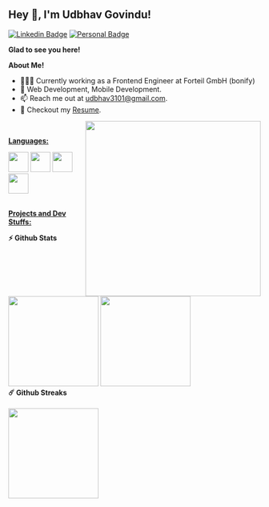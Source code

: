 
## Hey 👋, I'm Udbhav Govindu!

[![Linkedin Badge](https://img.shields.io/badge/-LinkedIn-0e76a8?style=flat-square&logo=Linkedin&logoColor=white)](https://www.linkedin.com/in/udbhav-govindu/)
[![Personal Badge](https://img.shields.io/badge/Portfolio-blue)](https://udbhav-portfolio.vercel.app/)


**Glad to see you here!**

 **About Me!**

- 👨🏽‍💻 Currently working as a Frontend Engineer at Forteil GmbH (bonify)
- 🚀 Web Development, Mobile Development.
- 📫 Reach me out at [udbhav3101@gmail.com](mailto:udbhav3101@gmail.com).
- 📝 Checkout my [Resume](https://github.com/udbhav3101/udbhav3101/blob/main/resume.pdf).

<img src="https://github.com/udbhav3101/udbhav3101/assets/56537586/67c4d896-c84f-4dcc-819a-8937f739e680" width="350" height="350" align="right"/>


<br/>

**<ins>Languages:</ins>**

<img height="40" src="https://github.com/udbhav3101/udbhav3101/assets/56537586/b0310b8c-e47a-4a86-bf57-cb3ea853a748">
<img height="40" src="https://github.com/udbhav3101/udbhav3101/assets/56537586/96a6e817-4617-4129-aaab-2bfb6ed9f7de">
<img height="40" src="https://github.com/udbhav3101/udbhav3101/assets/56537586/331b401f-2fe4-4406-bc73-3c2d8768c9fe">
<img height="40" src="https://github.com/udbhav3101/udbhav3101/assets/56537586/7cad416c-7623-4162-9a83-939474b82595">

<br/>
<br/>

**<ins>Projects and Dev Stuffs:</ins>**


  <summary><b>⚡ Github Stats</b></summary>
  <br />
  <img height="180em" src="https://github-readme-stats.vercel.app/api?username=udbhav3101&show_icons=true&hide_border=true&&count_private=true&include_all_commits=true&theme=dark" />
  <img height="180em" src="https://github-readme-stats.vercel.app/api/top-langs/?username=udbhav3101&show_icons=true&hide_border=true&layout=compact&langs_count=8&theme=dark"/>

  <summary><b>☄️ Github Streaks</b></summary>
  <br />
  <img height="180em" src="https://github-readme-streak-stats.herokuapp.com?user=udbhav3101&theme=dark" />

